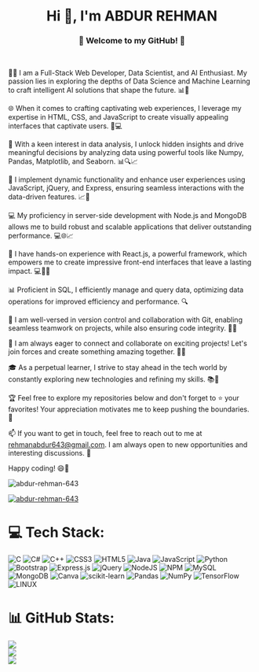 <h1 align="center"><strong>Hi 👋, I'm ABDUR REHMAN</strong></h1>
<h3 align="center"><strong>🚀 Welcome to my GitHub! 🚀</strong></h3>
<br/>
<p>👨‍💻 I am a Full-Stack Web Developer, Data Scientist, and AI Enthusiast. My passion lies in exploring the depths of Data Science and Machine Learning to craft intelligent AI solutions that shape the future. 📊🤖</p>

<p>🌐 When it comes to crafting captivating web experiences, I leverage my expertise in HTML, CSS, and JavaScript to create visually appealing interfaces that captivate users. 🎨💻</p>

<p>🧠 With a keen interest in data analysis, I unlock hidden insights and drive meaningful decisions by analyzing data using powerful tools like Numpy, Pandas, Matplotlib, and Seaborn. 📊🔍📈</p>

<p>🔧 I implement dynamic functionality and enhance user experiences using JavaScript, jQuery, and Express, ensuring seamless interactions with the data-driven features. 📈🌟</p>

<p>💻 My proficiency in server-side development with Node.js and MongoDB allows me to build robust and scalable applications that deliver outstanding performance. 💻🌐📈</p>

<p>🌟 I have hands-on experience with React.js, a powerful framework, which empowers me to create impressive front-end interfaces that leave a lasting impact. 💻🔧🌟</p>

<p>📊 Proficient in SQL, I efficiently manage and query data, optimizing data operations for improved efficiency and performance. 🔍</p>

<p>🔗 I am well-versed in version control and collaboration with Git, enabling seamless teamwork on projects, while also ensuring code integrity. 👥🔗</p>

<p>💼 I am always eager to connect and collaborate on exciting projects! Let's join forces and create something amazing together. 🤝🌟</p>

<p>🎓 As a perpetual learner, I strive to stay ahead in the tech world by constantly exploring new technologies and refining my skills. 📚🌱</p>

<p>🏆 Feel free to explore my repositories below and don't forget to ⭐️ your favorites! Your appreciation motivates me to keep pushing the boundaries. 🌟</p>

<p>📫 If you want to get in touch, feel free to reach out to me at <a href="mailto:rehmanabdur643@gmail.com">rehmanabdur643@gmail.com</a>. I am always open to new opportunities and interesting discussions. 📧</p>

<p>Happy coding! 😄🚀</p>

<p align="left"> <img src="https://komarev.com/ghpvc/?username=abdur-rehman-643&label=Profile%20views&color=0e75b6&style=flat" alt="abdur-rehman-643" /> </p>

<p align="left"> <a href="https://github.com/ryo-ma/github-profile-trophy"><img src="https://github-profile-trophy.vercel.app/?username=abdur-rehman-643" alt="abdur-rehman-643" /></a> </p>

# 💻 Tech Stack:
![C](https://img.shields.io/badge/c-%2300599C.svg?style=for-the-badge&logo=c&logoColor=white) ![C#](https://img.shields.io/badge/c%23-%23239120.svg?style=for-the-badge&logo=c-sharp&logoColor=white) ![C++](https://img.shields.io/badge/c++-%2300599C.svg?style=for-the-badge&logo=c%2B%2B&logoColor=white) ![CSS3](https://img.shields.io/badge/css3-%231572B6.svg?style=for-the-badge&logo=css3&logoColor=white) ![HTML5](https://img.shields.io/badge/html5-%23E34F26.svg?style=for-the-badge&logo=html5&logoColor=white) ![Java](https://img.shields.io/badge/java-%23ED8B00.svg?style=for-the-badge&logo=java&logoColor=white) ![JavaScript](https://img.shields.io/badge/javascript-%23323330.svg?style=for-the-badge&logo=javascript&logoColor=%23F7DF1E) ![Python](https://img.shields.io/badge/python-3670A0?style=for-the-badge&logo=python&logoColor=ffdd54) ![Bootstrap](https://img.shields.io/badge/bootstrap-%23563D7C.svg?style=for-the-badge&logo=bootstrap&logoColor=white) ![Express.js](https://img.shields.io/badge/express.js-%23404d59.svg?style=for-the-badge&logo=express&logoColor=%2361DAFB) ![jQuery](https://img.shields.io/badge/jquery-%230769AD.svg?style=for-the-badge&logo=jquery&logoColor=white) ![NodeJS](https://img.shields.io/badge/node.js-6DA55F?style=for-the-badge&logo=node.js&logoColor=white) ![NPM](https://img.shields.io/badge/NPM-%23000000.svg?style=for-the-badge&logo=npm&logoColor=white) ![MySQL](https://img.shields.io/badge/mysql-%2300f.svg?style=for-the-badge&logo=mysql&logoColor=white) ![MongoDB](https://img.shields.io/badge/MongoDB-%234ea94b.svg?style=for-the-badge&logo=mongodb&logoColor=white) ![Canva](https://img.shields.io/badge/Canva-%2300C4CC.svg?style=for-the-badge&logo=Canva&logoColor=white) ![scikit-learn](https://img.shields.io/badge/scikit--learn-%23F7931E.svg?style=for-the-badge&logo=scikit-learn&logoColor=white) ![Pandas](https://img.shields.io/badge/pandas-%23150458.svg?style=for-the-badge&logo=pandas&logoColor=white) ![NumPy](https://img.shields.io/badge/numpy-%23013243.svg?style=for-the-badge&logo=numpy&logoColor=white) ![TensorFlow](https://img.shields.io/badge/TensorFlow-%23FF6F00.svg?style=for-the-badge&logo=TensorFlow&logoColor=white) ![LINUX](https://img.shields.io/badge/Linux-FCC624?style=for-the-badge&logo=linux&logoColor=black)
# 📊 GitHub Stats:
![](https://github-readme-stats.vercel.app/api?username=Abdur-Rehman-643&theme=default&hide_border=false&include_all_commits=true&count_private=false)<br/>
![](https://github-readme-streak-stats.herokuapp.com/?user=Abdur-Rehman-643&theme=default&hide_border=false)<br/>
![](https://github-readme-stats.vercel.app/api/top-langs/?username=Abdur-Rehman-643&theme=default&hide_border=false&include_all_commits=true&count_private=false&layout=compact)

<!--
**Abdur-Rehman-643/Abdur-Rehman-643** is a ✨ _special_ ✨ repository because its `README.md` (this file) appears on your GitHub profile.

Here are some ideas to get you started:

- 🔭 I’m currently working on ...
- 🌱 I’m currently learning ...
- 👯 I’m looking to collaborate on ...
- 🤔 I’m looking for help with ...
- 💬 Ask me about ...
- 📫 How to reach me: ...
- 😄 Pronouns: ...
- ⚡ Fun fact: ...
-->


